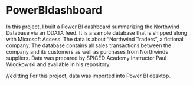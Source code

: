 # PowerBIdashboard

In this project, I built a Power BI dashboard  summarizing the Northwind Database via an ODATA feed. It is a sample database that is shipped along with Microsoft Access. The data is about “Northwind Traders”, a fictional company. The database contains all sales transactions between the company and its customers as well as purchases from Northwinds suppliers. Data was prepared by SPICED Academy Instructor Paul Wlodkowski and available in his repository.

//editting
For this project, data was imported into Power BI desktop. 
